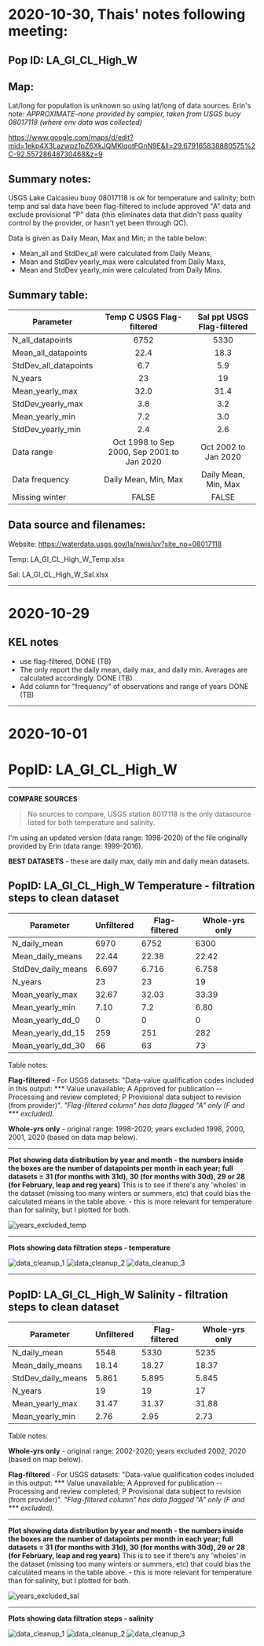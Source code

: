 # 2020-10-30, Thais' notes following meeting:

## Pop ID: LA_GI_CL_High_W

## Map: 

Lat/long for population is unknown so using lat/long of data sources. Erin's note: *APPROXIMATE-none provided by sampler, taken from USGS buoy 08017118 (where env data was collected)*

https://www.google.com/maps/d/edit?mid=1ekp4X3Lazwpz1pZ6XkJQMKlqotFGnN9E&ll=29.679165838880575%2C-92.55728648730468&z=9

## Summary notes:

USGS Lake Calcasieu buoy 08017118 is ok for temperature and salinity; both temp and sal data have been flag-filtered to include approved "A" data and exclude provisional "P" data (this eliminates data that didn't pass quality control by the provider, or hasn't yet been through QC).

Data is given as Daily Mean, Max and Min; in the table below:
- Mean_all and StdDev_all were calculated from Daily Means, 
- Mean and StdDev yearly_max were calculated from Daily Maxs,
- Mean and StdDev yearly_min were calculated from Daily Mins.

## Summary table:

| Parameter             | Temp C USGS Flag-filtered | Sal ppt USGS Flag-filtered |
| ----------------------| :-----------------------: | :------------------------: |
| N_all_datapoints      |         6752              |          5330              |
| Mean_all_datapoints   |          22.4             |          18.3              |
| StdDev_all_datapoints |          6.7              |          5.9               |
| N_years               |            23             |           19               |
| Mean_yearly_max       |            32.0           |           31.4             |
| StdDev_yearly_max     |             3.8           |            3.2             |
| Mean_yearly_min       |              7.2          |           3.0              |
| StdDev_yearly_min     |           2.4             |             2.6           |
| Data range            |Oct 1998 to Sep 2000, Sep 2001 to Jan 2020|Oct 2002 to Jan 2020|
| Data frequency        | Daily Mean, Min, Max      | Daily Mean, Min, Max       |
| Missing winter        |  FALSE                    |     FALSE                  |

## Data source and filenames:

Website: https://waterdata.usgs.gov/la/nwis/uv?site_no=08017118

Temp: LA_GI_CL_High_W_Temp.xlsx

Sal: LA_GI_CL_High_W_Sal.xlsx

---
# 2020-10-29

## KEL notes
- use flag-filtered, DONE (TB)
-  The only report the daily mean, daily max, and daily min. Averages are calculated accordingly. DONE (TB)
- Add column for "frequency" of observations and range of years DONE (TB)

---
# 2020-10-01

# PopID: LA_GI_CL_High_W
---

**COMPARE SOURCES**

> No sources to compare, USGS station 8017118 is the only datasource listed for both temperature and salinity.

I'm using an updated version (data range: 1998-2020) of the file originally provided by Erin (data range: 1999-2016).

**BEST DATASETS** - these are daily max, daily min and daily mean datasets.

## PopID: LA_GI_CL_High_W Temperature - filtration steps to clean dataset

| Parameter            | Unfiltered | Flag-filtered  | Whole-yrs only |
| ---------------------| ---------- | -------------- | -------------- |
| N_daily_mean         |  6970      |   6752         |     6300       |
| Mean_daily_means     |  22.44     |   22.38        |      22.42     |
| StdDev_daily_means   |  6.697     |   6.716        |      6.758     |
| N_years              |    23      |     23         |      19        |
| Mean_yearly_max      |  32.67     |     32.03      |     33.39      |
| Mean_yearly_min      |  7.10      |      7.2       |      6.80      |
| Mean_yearly_dd_0     |    0       |  0             |      0         |
| Mean_yearly_dd_15    |  259       |     251        |      282       |
| Mean_yearly_dd_30    |    66      |    63          |       73       |

Table notes: 

**Flag-filtered** - For USGS datasets: "Data-value qualification codes included in this output: ***  Value unavailable; A  Approved for publication -- Processing and review completed; P  Provisional data subject to revision (from provider)". *"Flag-filtered column" has data flagged "A" only (F and *** excluded).*

**Whole-yrs only** - original range: 1998-2020; years excluded 1998, 2000, 2001, 2020 (based on data map below).

---

**Plot showing data distribution by year and month - the numbers inside the boxes are the number of datapoints per month in each year; full datasets = 31 (for months with 31d), 30 (for months with 30d), 29 or 28 (for February, leap and reg years)** This is to see if there's any 'wholes' in the dataset (missing too many winters or summers, etc) that could bias the calculated means in the table above. - this is more relevant for temperature than for salinity, but I plotted for both.

![years_excluded_temp](../img/LA_GI_CL_High_W_by_mo_yr_temp.PNG)

---

**Plots showing data filtration steps - temperature**

![data_cleanup_1](../img/LA_GI_CL_High_W_temp_step1_unfiltered.PNG)
![data_cleanup_2](../img/LA_GI_CL_High_W_temp_step2_flagfiltered.PNG)
![data_cleanup_3](../img/LA_GI_CL_High_W_temp_step3_wholeyears.PNG)

---

## PopID: LA_GI_CL_High_W Salinity - filtration steps to clean dataset

| Parameter          | Unfiltered | Flag-filtered     | Whole-yrs only |
| -------------------| ---------- | ----------------- | -------------- |
| N_daily_mean       |  5548      |     5330          |     5235       |
| Mean_daily_means   |   18.14    |      18.27        |     18.37      |
| StdDev_daily_means |   5.861    |       5.895       |     5.845      |
| N_years            |   19       |         19        |      17        |
| Mean_yearly_max    |  31.47     |       31.37       |      31.88     |
| Mean_yearly_min    |    2.76    |        2.95       |      2.73      |


Table notes:

**Whole-yrs only** - original range: 2002-2020; years excluded 2002, 2020 (based on map below).

**Flag-filtered** - For USGS datasets: "Data-value qualification codes included in this output: ***  Value unavailable; A  Approved for publication -- Processing and review completed; P  Provisional data subject to revision (from provider)". *"Flag-filtered column" has data flagged "A" only (F and *** excluded).*

---

**Plot showing data distribution by year and month - the numbers inside the boxes are the number of datapoints per month in each year; full datasets = 31 (for months with 31d), 30 (for months with 30d), 29 or 28 (for February, leap and reg years)** This is to see if there's any 'wholes' in the dataset (missing too many winters or summers, etc) that could bias the calculated means in the table above. - this is more relevant for temperature than for salinity, but I plotted for both.

![years_excluded_sal](../img/LA_GI_CL_High_W_by_mo_yr_sal.PNG)

---

**Plots showing data filtration steps - salinity**

![data_cleanup_1](../img/LA_GI_CL_High_W_sal_step1_unfiltered.PNG)
![data_cleanup_2](../img/LA_GI_CL_High_W_sal_step2_flagfiltered.PNG)
![data_cleanup_3](../img/LA_GI_CL_High_W_sal_step3_wholeyears.PNG)


